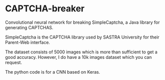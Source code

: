 # CAPTCHA-breaker
Convolutional neural network for breaking SimpleCaptcha, a Java library for generating CAPTCHAS.

SimpleCaptcha is the CAPTCHA library used by SASTRA University for their Parent-Web interface. 

The dataset consists of 5000 images which is more than sufficient to get a good accuracy. However, I do have a 10k images dataset which you can request.

The python code is for a CNN based on Keras.
